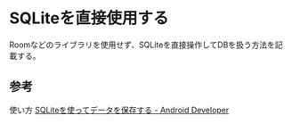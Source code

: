 # SQLiteを直接使用する

Roomなどのライブラリを使用せず、SQLiteを直接操作してDBを扱う方法を記載する。

## 参考

使い方
[SQLiteを使ってデータを保存する - Android Developer](https://developer.android.com/training/data-storage/sqlite.html)
